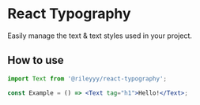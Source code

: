# React Typography

Easily manage the text & text styles used in your project.

## How to use

```jsx
import Text from '@rileyyy/react-typography';

const Example = () => <Text tag="h1">Hello!</Text>;
```
